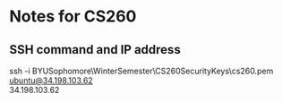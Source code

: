 # Notes for CS260
## SSH command and IP address
ssh -i BYUSophomore\WinterSemester\CS260SecurityKeys\cs260.pem ubuntu@34.198.103.62  <br>
34.198.103.62
